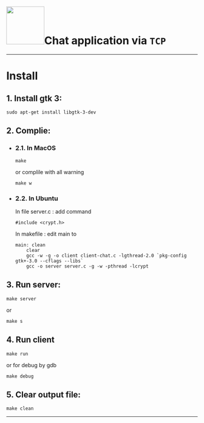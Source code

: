 # <img src="https://cdn.dribbble.com/users/4930498/screenshots/10585845/chatroom.jpg" width="100" />Chat application via `TCP`

***
# Install
## 1. Install gtk 3:
```
sudo apt-get install libgtk-3-dev
```
## 2. Complie:  
- ### 2.1. In MacOS  

    ```
    make
    ```
    or complile with all warning
    ```
    make w
    ```
- ### 2.2. In Ubuntu

    In file server.c : add command   
    ``` 
    #include <crypt.h> 
    ```

    In makefile : edit main to 
    ``` 
    main: clean
        clear
        gcc -w -g -o client client-chat.c -lgthread-2.0 `pkg-config gtk+-3.0 --cflags --libs`
        gcc -o server server.c -g -w -pthread -lcrypt
    ```

## 3. Run server:
```
make server
```
or 
```
make s
```
## 4. Run client
```
make run
```
or for debug by gdb
```
make debug
```
## 5. Clear output file:
```
make clean
```
----
